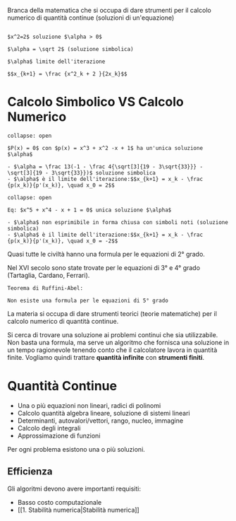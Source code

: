 Branca della matematica che si occupa di dare strumenti per il calcolo numerico di quantità continue (soluzioni di un'equazione)

```ad-example

$x^2=2$ soluzione $\alpha > 0$

$\alpha = \sqrt 2$ (soluzione simbolica)

$\alpha$ limite dell'iterazione

$$x_{k+1} = \frac {x^2_k + 2 }{2x_k}$$

```

# Calcolo Simbolico VS Calcolo Numerico

```ad-example
collapse: open

$P(x) = 0$ con $p(x) = x^3 + x^2 -x + 1$ ha un'unica soluzione $\alpha$

- $\alpha = \frac 13(-1 - \frac 4{\sqrt[3]{19 - 3\sqrt{33}}} - \sqrt[3]{19 - 3\sqrt{33}})$ soluzione simbolica
- $\alpha$ è il limite dell'iterazione:$$x_{k+1} = x_k - \frac {p(x_k)}{p'(x_k)}, \quad x_0 = 2$$

```

```ad-example
collapse: open

Eq: $x^5 + x^4 - x + 1 = 0$ unica soluzione $\alpha$

- $\alpha$ non esprimibile in forma chiusa con simboli noti (soluzione simbolica)
- $\alpha$ è il limite dell'iterazione:$$x_{k+1} = x_k - \frac {p(x_k)}{p'(x_k)}, \quad x_0 = -2$$

```

Quasi tutte le civiltà hanno una formula per le equazioni di 2° grado.

Nel XVI secolo sono state trovate per le equazioni di 3° e 4° grado (Tartaglia, Cardano, Ferrari).

```ad-important
Teorema di Ruffini-Abel:

Non esiste una formula per le equazioni di 5° grado

```

La materia si occupa di dare strumenti teorici (teorie matematiche) per il calcolo numerico di quantità continue.

Si cerca di trovare una soluzione ai problemi continui che sia utilizzabile. Non basta una formula, ma serve un algoritmo che fornisca una soluzione in un tempo ragionevole tenendo conto che il calcolatore lavora in quantità finite. Vogliamo quindi trattare __quantità infinite__ con __strumenti finiti__.

# Quantità Continue

- Una o più equazioni non lineari, radici di polinomi
- Calcolo quantità algebra lineare, soluzione di sistemi lineari
- Determinanti, autovalori/vettori, rango, nucleo, immagine
- Calcolo degli integrali
- Approssimazione di funzioni

Per ogni problema esistono una o più soluzioni.

## Efficienza

Gli algoritmi devono avere importanti requisiti:
- Basso costo computazionale
- [[1. Stabilità numerica|Stabilità numerica]]

